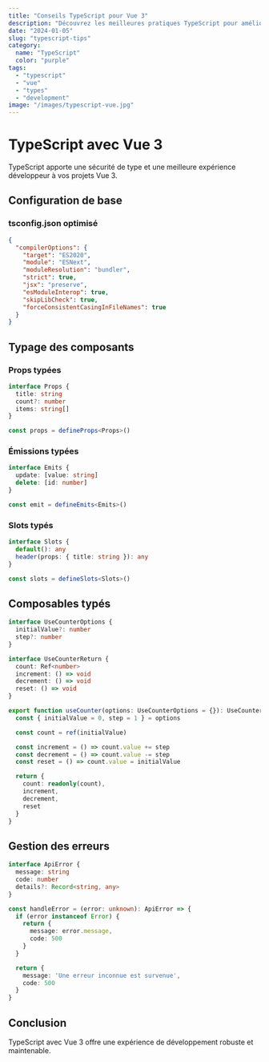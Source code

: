 ```yaml
---
title: "Conseils TypeScript pour Vue 3"
description: "Découvrez les meilleures pratiques TypeScript pour améliorer votre développement Vue 3."
date: "2024-01-05"
slug: "typescript-tips"
category:
  name: "TypeScript"
  color: "purple"
tags:
  - "typescript"
  - "vue"
  - "types"
  - "development"
image: "/images/typescript-vue.jpg"
---
```


# TypeScript avec Vue 3

TypeScript apporte une sécurité de type et une meilleure expérience développeur à vos projets Vue 3.

## Configuration de base

### tsconfig.json optimisé

```json
{
  "compilerOptions": {
    "target": "ES2020",
    "module": "ESNext",
    "moduleResolution": "bundler",
    "strict": true,
    "jsx": "preserve",
    "esModuleInterop": true,
    "skipLibCheck": true,
    "forceConsistentCasingInFileNames": true
  }
}
```

## Typage des composants

### Props typées

```typescript
interface Props {
  title: string
  count?: number
  items: string[]
}

const props = defineProps<Props>()
```

### Émissions typées

```typescript
interface Emits {
  update: [value: string]
  delete: [id: number]
}

const emit = defineEmits<Emits>()
```

### Slots typés

```typescript
interface Slots {
  default(): any
  header(props: { title: string }): any
}

const slots = defineSlots<Slots>()
```

## Composables typés

```typescript
interface UseCounterOptions {
  initialValue?: number
  step?: number
}

interface UseCounterReturn {
  count: Ref<number>
  increment: () => void
  decrement: () => void
  reset: () => void
}

export function useCounter(options: UseCounterOptions = {}): UseCounterReturn {
  const { initialValue = 0, step = 1 } = options

  const count = ref(initialValue)

  const increment = () => count.value += step
  const decrement = () => count.value -= step
  const reset = () => count.value = initialValue

  return {
    count: readonly(count),
    increment,
    decrement,
    reset
  }
}
```

## Gestion des erreurs

```typescript
interface ApiError {
  message: string
  code: number
  details?: Record<string, any>
}

const handleError = (error: unknown): ApiError => {
  if (error instanceof Error) {
    return {
      message: error.message,
      code: 500
    }
  }

  return {
    message: 'Une erreur inconnue est survenue',
    code: 500
  }
}
```

## Conclusion

TypeScript avec Vue 3 offre une expérience de développement robuste et maintenable.
